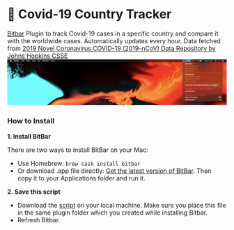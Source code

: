 # 🦠 Covid-19 Country Tracker
[Bitbar](https://bitbar.com/) Plugin to track Covid-19 cases in a specific country and compare it with the worldwide cases. Automatically updates every hour. Data fetched from [2019 Novel Coronavirus COVID-19 (2019-nCoV) Data Repository by Johns Hopkins CSSE](https://github.com/CSSEGISandData/COVID-19)
![](https://raw.githubusercontent.com/lohluc/covid19-tracker-menubar/master/img/preview.png)

### How to Install

**1. Install BitBar**

There are two ways to install BitBar on your Mac:
- Use Homebrew: ``brew cask install bitbar``
- Or download .app file directly: [Get the latest version of BitBar](https://github.com/matryer/bitbar/releases). Then copy it to your Applications folder and run it.

**2. Save this script**
- Download the [script](https://github.com/lohluc/covid19-tracker-menubar/blob/master/covid19-tracker.js) on your local machine. Make sure you place this file in the same plugin folder which you created while installing Bitbar.
- Refresh Bitbar.
